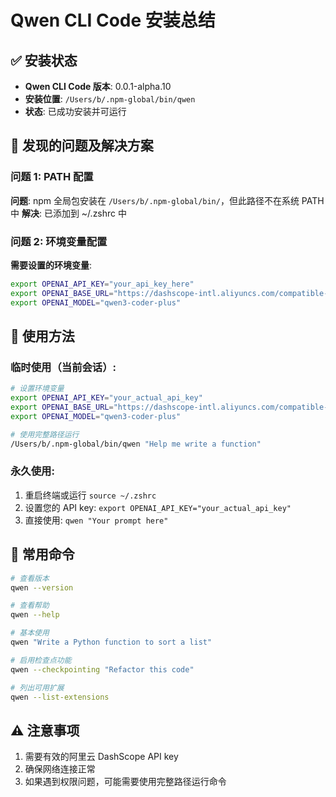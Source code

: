 # Qwen CLI Code 安装总结

## ✅ 安装状态
- **Qwen CLI Code 版本**: 0.0.1-alpha.10
- **安装位置**: `/Users/b/.npm-global/bin/qwen`
- **状态**: 已成功安装并可运行

## 🔧 发现的问题及解决方案

### 问题 1: PATH 配置
**问题**: npm 全局包安装在 `/Users/b/.npm-global/bin/`，但此路径不在系统 PATH 中
**解决**: 已添加到 ~/.zshrc 中

### 问题 2: 环境变量配置
**需要设置的环境变量**:
```bash
export OPENAI_API_KEY="your_api_key_here"
export OPENAI_BASE_URL="https://dashscope-intl.aliyuncs.com/compatible-mode/v1"
export OPENAI_MODEL="qwen3-coder-plus"
```

## 🚀 使用方法

### 临时使用（当前会话）:
```bash
# 设置环境变量
export OPENAI_API_KEY="your_actual_api_key"
export OPENAI_BASE_URL="https://dashscope-intl.aliyuncs.com/compatible-mode/v1"
export OPENAI_MODEL="qwen3-coder-plus"

# 使用完整路径运行
/Users/b/.npm-global/bin/qwen "Help me write a function"
```

### 永久使用:
1. 重启终端或运行 `source ~/.zshrc`
2. 设置您的 API key: `export OPENAI_API_KEY="your_actual_api_key"`
3. 直接使用: `qwen "Your prompt here"`

## 📝 常用命令
```bash
# 查看版本
qwen --version

# 查看帮助
qwen --help

# 基本使用
qwen "Write a Python function to sort a list"

# 启用检查点功能
qwen --checkpointing "Refactor this code"

# 列出可用扩展
qwen --list-extensions
```

## ⚠️ 注意事项
1. 需要有效的阿里云 DashScope API key
2. 确保网络连接正常
3. 如果遇到权限问题，可能需要使用完整路径运行命令
